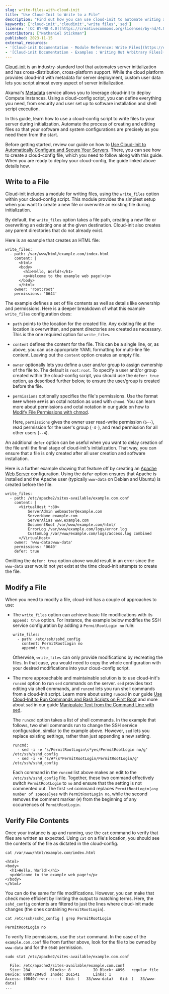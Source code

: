 ```yaml
---
slug: write-files-with-cloud-init
title: "Use Cloud-Init to Write to a File"
description: "Find out how you can use cloud-init to automate writing and modifying files during your new servers' initialization."
keywords: ['cloud-init','cloudinit','write files','sed']
license: '[CC BY-ND 4.0](https://creativecommons.org/licenses/by-nd/4.0)'
contributors: ["Nathaniel Stickman"]
published: 2023-11-15
external_resources:
- '[Cloud-init Documentation - Module Reference: Write Files](https://cloudinit.readthedocs.io/en/latest/reference/modules.html#write-files)'
- '[Cloud-init Documentation - Examples : Writing Out Arbitrary Files](https://cloudinit.readthedocs.io/en/latest/reference/examples.html#writing-out-arbitrary-files)'
---
```


[Cloud-init](https://cloudinit.readthedocs.io/en/latest/index.html) is an industry-standard tool that automates server initialization and has cross-distribution, cross-platform support. While the cloud platform provides cloud-init with metadata for server deployment, custom user data lets you script almost every aspect of server initialization.

Akamai's [Metadata](/docs/products/compute/compute-instances/guides/metadata/) service allows you to leverage cloud-init to deploy Compute Instances. Using a cloud-config script, you can define everything you need, from security and user set up to software installation and shell script execution.

In this guide, learn how to use a cloud-config script to write files to your server during initialization. Automate the process of creating and editing files so that your software and system configurations are precisely as you need them from the start.

Before getting started, review our guide on how to [Use Cloud-Init to Automatically Configure and Secure Your Servers](/docs/guides/configure-and-secure-servers-with-cloud-init/). There, you can see how to create a cloud-config file, which you need to follow along with this guide. When you are ready to deploy your cloud-config, the guide linked above details how.

## Write to a File

Cloud-init includes a module for writing files, using the `write_files` option within your cloud-config script. This module provides the simplest setup when you want to create a new file or overwrite an existing file during initialization.

By default, the `write_files` option takes a file path, creating a new file or overwriting an existing one at the given destination. Cloud-init also creates any parent directories that do not already exist.

Here is an example that creates an HTML file:

```file {title="cloud-config.yaml" lang="yaml"}
write_files:
  - path: /var/www/html/example.com/index.html
    content: |
      <html>
      <body>
        <h1>Hello, World!</h1>
        <p>Welcome to the example web page!</p>
      </body>
      </html>
    owner: 'root:root'
    permissions: '0644'
```

The example defines a set of file contents as well as details like ownership and permissions. Here is a deeper breakdown of what this example `write_files` configuration does:

-   `path` points to the location for the created file. Any existing file at the location is overwritten, and parent directories are created as necessary. This is the one required option for `write_files`.

-   `content` defines the content for the file. This can be a single line, or, as above, you can use appropriate YAML formatting for multi-line file content. Leaving out the `content` option creates an empty file.

-   `owner` optionally lets you define a user and/or group to assign ownership of the file to. The default is `root:root`. To specify a user and/or group created within the cloud-config script, you should use the `defer: true` option, as described further below, to ensure the user/group is created before the file.

-   `permissions` optionally specifies the file's permissions. Use the format `0###` where `###` is an octal notation as used with `chmod`. You can learn more about permissions and octal notation in our guide on how to [Modify File Permissions with chmod](/docs/guides/modify-file-permissions-with-chmod/#using-octal-notation-syntax-with-chmod).

    Here, `permissions` gives the owner user read-write permission (`6--`), read permission for the user's group (`-4-`), and read permission for all other users (`--4`).

An additional `defer` option can be useful when you want to delay creation of the file until the final stage of cloud-init's initialization. That way, you can ensure that a file is only created after all user creation and software installation.

Here is a further example showing that feature off by creating an [Apache Web Server](/docs/guides/how-to-install-apache-web-server-ubuntu-18-04/) configuration. Using the `defer` option ensures that Apache is installed and the Apache user (typically `www-data` on Debian and Ubuntu) is created before the file.

```file {title="cloud-config.yaml" lang="yaml"}
write_files:
  - path: /etc/apache2/sites-available/example.com.conf
    content: |
      <VirtualHost *:80>
          ServerAdmin webmaster@example.com
          ServerName example.com
          ServerAlias www.example.com
          DocumentRoot /var/www/example.com/html/
          ErrorLog /var/www/example.com/logs/error.log
          CustomLog /var/www/example.com/logs/access.log combined
      </VirtualHost>
    owner: 'www-data:www-data'
    permissions: '0640'
    defer: true
```

Omitting the `defer: true` option above would result in an error since the `www-data` user would not yet exist at the time cloud-init attempts to create the file.

## Modify a File

When you need to modify a file, cloud-init has a couple of approaches to use:

-   The `write_files` option can achieve basic file modifications with its `append: true` option. For instance, the example below modifies the SSH service configuration by adding a `PermitRootLogin no` rule:

    ```file {title="cloud-config.yaml" lang="yaml"}
    write_files:
      - path: /etc/ssh/sshd_config
        content: PermitRootLogin no
        append: true
    ```

    Otherwise, `write_files` can only provide modifications by recreating the files. In that case, you would need to copy the whole configuration with your desired modifications into your cloud-config script.

-   The more approachable and maintainable solution is to use cloud-init's `runcmd` option to run `sed` commands on the server. `sed` provides text editing via shell commands, and `runcmd` lets you run shell commands from a cloud-init script. Learn more about using `runcmd` in our guide [Use Cloud-Init to Run Commands and Bash Scripts on First Boot](/docs/guides/run-shell-commands-with-cloud-init/) and more about `sed` in our guide [Manipulate Text from the Command Line with sed](/docs/guides/manipulate-text-from-the-command-line-with-sed/).

    The `runcmd` option takes a list of shell commands. In the example that follows, two shell commands run to change the SSH service configuration, similar to the example above. However, `sed` lets you replace existing settings, rather than just appending a new setting.

    ```file {title="cloud-config.yaml" lang="yaml"}
    runcmd:
      - sed -i -e 's/PermitRootLogin\s*yes/PermitRootLogin no/g' /etc/ssh/sshd_config
      - sed -i -e 's/#*\s*PermitRootLogin/PermitRootLogin/g' /etc/ssh/sshd_config
    ```

    Each command in the `runcmd` list above makes an edit to the `/etc/ssh/sshd_config` file. Together, these two command effectively switch `PermitRootLogin` to `no` and ensure that the setting is not commented out. The first `sed` command replaces `PermitRootLogin[any number of spaces]yes` with `PermitRootLogin no`, while the second removes the comment marker (`#`) from the beginning of any occurrences of `PermitRootLogin`.

## Verify File Contents

Once your instance is up and running, use the `cat` command to verify that files are written as expected. Using `cat` on a file's location, you should see the contents of the file as dictated in the cloud-config.

```command
cat /var/www/html/example.com/index.html
```

```output
<html>
<body>
  <h1>Hello, World!</h1>
  <p>Welcome to the example web page!</p>
</body>
</html>
```

You can do the same for file modifications. However, you can make that check more efficient by limiting the output to matching terms. Here, the `sshd_config` contents are filtered to just the lines where cloud-init made changes (the ones containing `PermitRootLogin`).

```command
cat /etc/ssh/sshd_config | grep PermitRootLogin
```

```output
PermitRootLogin no
```

To verify file permissions, use the `stat` command. In the case of the `example.com.conf` file from further above, look for the file to be owned by `www-data` and for the `0640` permission.

```command
sudo stat /etc/apache2/sites-available/example.com.conf
```

```output
  File: /etc/apache2/sites-available/example.com.conf
  Size: 284       	Blocks: 8          IO Block: 4096   regular file
Device: 800h/2048d	Inode: 261541      Links: 1
Access: (0640/-rw-r-----)  Uid: (   33/www-data)   Gid: (   33/www-data)
...
```